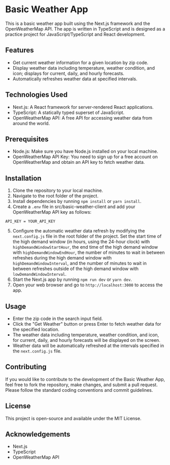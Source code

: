 # Basic Weather App

This is a basic weather app built using the Next.js framework and the OpenWeatherMap API. The app is written in TypeScript and is designed as a practice project for JavaScript/TypeScript and React development.

## Features

- Get current weather information for a given location by zip code.
- Display weather data including temperature, weather condition, and icon; displays for current, daily, and hourly forecasts.
- Automatically refreshes weather data at specified intervals.

## Technologies Used

- Next.js: A React framework for server-rendered React applications.
- TypeScript: A statically typed superset of JavaScript.
- OpenWeatherMap API: A free API for accessing weather data from around the world.

## Prerequisites

- Node.js: Make sure you have Node.js installed on your local machine.
- OpenWeatherMap API Key: You need to sign up for a free account on OpenWeatherMap and obtain an API key to fetch weather data.

## Installation

1. Clone the repository to your local machine.
2. Navigate to the root folder of the project.
3. Install dependencies by running `npm install` or `yarn install`.
4. Create a `.env` file in src/basic-weather-client and add your OpenWeatherMap API key as follows:

```
API_KEY = YOUR_API_KEY
```

5. Configure the automatic weather data refresh by modifying the `next.config.js` file in the root folder of the project. Set the start time of the high demand window (in hours, using the 24-hour clock) with `highDemandWindowStartHour`, the end time of the high demand window with `highDemandWindowEndHour`, the number of minutes to wait in between refreshes during the high demand window with `highDemandWindowInterval`, and the number of minutes to wait in between refreshes outside of the high demand window with `lowDemandWindowInterval`.
6. Start the Next.js app by running `npm run dev` or `yarn dev`.
7. Open your web browser and go to `http://localhost:3000` to access the app.

## Usage

- Enter the zip code in the search input field.
- Click the "Get Weather" button or press Enter to fetch weather data for the specified location.
- The weather data including temperature, weather condition, and icon, for current, daily, and hourly forecasts will be displayed on the screen.
- Weather data will be automatically refreshed at the intervals specified in the `next.config.js` file.

## Contributing

If you would like to contribute to the development of the Basic Weather App, feel free to fork the repository, make changes, and submit a pull request. Please follow the standard coding conventions and commit guidelines.

## License

This project is open-source and available under the MIT License.

## Acknowledgements

- Next.js
- TypeScript
- OpenWeatherMap API
